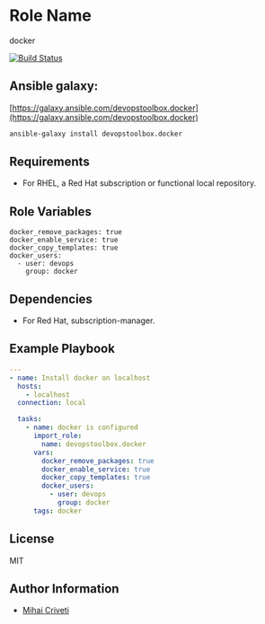 Role Name
=========

docker

[![Build Status](https://travis-ci.org/cmihai-ansible/docker.svg?branch=master)](https://travis-ci.org/cmihai-ansible/docker)

Ansible galaxy:
---------------

[https://galaxy.ansible.com/devopstoolbox.docker](https://galaxy.ansible.com/devopstoolbox.docker)

```bash
ansible-galaxy install devopstoolbox.docker
```

Requirements
------------

- For RHEL, a Red Hat subscription or functional local repository.

Role Variables
--------------

```
docker_remove_packages: true
docker_enable_service: true
docker_copy_templates: true
docker_users:
  - user: devops
    group: docker
```

Dependencies
------------

- For Red Hat, subscription-manager.

Example Playbook
----------------

```yaml
---
- name: Install docker on localhost
  hosts:
    - localhost
  connection: local

  tasks:
    - name: docker is configured
      import_role:
        name: devopstoolbox.docker
      vars:
        docker_remove_packages: true
        docker_enable_service: true
        docker_copy_templates: true
        docker_users:
          - user: devops
            group: docker
      tags: docker
```

License
-------

MIT

Author Information
------------------

- [Mihai Criveti](https://www.linkedin.com/in/crivetimihai)
